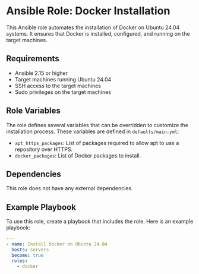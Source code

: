 # Ansible Role: Docker Installation

This Ansible role automates the installation of Docker on Ubuntu 24.04 systems. It ensures that Docker is installed, configured, and running on the target machines.

## Requirements

- Ansible 2.15 or higher
- Target machines running Ubuntu 24.04
- SSH access to the target machines
- Sudo privileges on the target machines

## Role Variables

The role defines several variables that can be overridden to customize the installation process. These variables are defined in `defaults/main.yml`:

- `apt_https_packages`: List of packages required to allow apt to use a repository over HTTPS.
- `docker_packages`: List of Docker packages to install.

## Dependencies

This role does not have any external dependencies.

## Example Playbook

To use this role, create a playbook that includes the role. Here is an example playbook:

```yaml
---
- name: Install Docker on Ubuntu 24.04
  hosts: servers
  become: true
  roles:
    - docker
```
